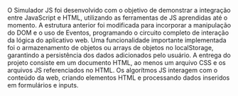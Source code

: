 O Simulador JS foi desenvolvido com o objetivo de demonstrar a integração entre JavaScript e HTML, utilizando as ferramentas de JS aprendidas até o momento. 
A estrutura anterior foi modificada para incorporar a manipulação do DOM e o uso de Eventos, programando o circuito completo de interação da lógica do aplicativo web.
Uma funcionalidade importante implementada foi o armazenamento de objetos ou arrays de objetos no localStorage, garantindo a persistência dos dados adicionados pelo usuário. 
A entrega do projeto consiste em um documento HTML, ao menos um arquivo CSS e os arquivos JS referenciados no HTML.
Os algorítmos JS interagem com o conteúdo da web, criando elementos HTML e processando dados inseridos em formulários e inputs. 
